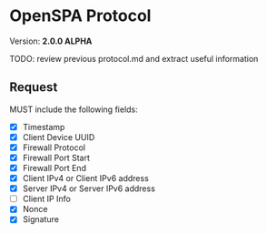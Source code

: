 # OpenSPA Protocol
Version: **2.0.0 ALPHA**

TODO: review previous protocol.md and extract useful information

## Request
MUST include the following fields:
- [x] Timestamp
- [x] Client Device UUID
- [x] Firewall Protocol
- [x] Firewall Port Start
- [x] Firewall Port End
- [x] Client IPv4 or Client IPv6 address
- [x] Server IPv4 or Server IPv6 address
- [ ] Client IP Info
- [x] Nonce
- [x] Signature